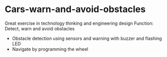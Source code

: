 # Cars-warn-and-avoid-obstacles
Great exercise in technology thinking and engineering design
Function: Detect, warn and avoid obstacles
+ Obstacle detection using sensors and warning with buzzer and flashing LED
+ Navigate by programming the wheel
